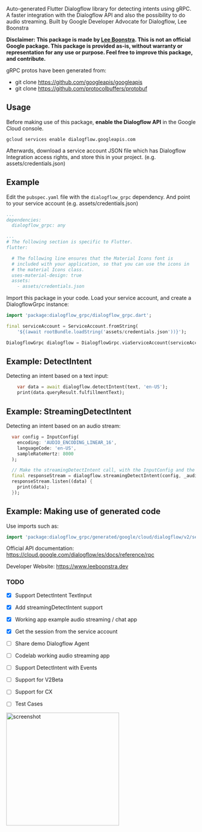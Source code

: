 Auto-generated Flutter Dialogflow library for detecting intents using gRPC.
A faster integration with the Dialogflow API and also the possibility to do audio streaming.
Built by Google Developer Advocate for Dialogflow, Lee Boonstra

**Disclaimer: This package is made by [Lee Boonstra](https://twitter.com/ladysign). This is not an official Google package.
This package is provided as-is, without warranty or representation for any use or purpose.
Feel free to improve this package, and contribute.**

gRPC protos have been generated from:
* git clone https://github.com/googleapis/googleapis
* git clone https://github.com/protocolbuffers/protobuf

## Usage

Before making use of this package, **enable the Dialogflow API** in the Google Cloud console.

```
gcloud services enable dialogflow.googleapis.com
```

Afterwards, download a service account JSON file which has Dialogflow Integration access rights,
and store this in your project. (e.g. assets/credentials.json)


## Example

Edit the `pubspec.yaml` file with the `dialogflow_grpc` dependency.
And point to your service account (e.g. assets/credentials.json)

```yaml
...
dependencies:
  dialogflow_grpc: any

...
# The following section is specific to Flutter.
flutter:

  # The following line ensures that the Material Icons font is
  # included with your application, so that you can use the icons in
  # the material Icons class.
  uses-material-design: true
  assets:
    - assets/credentials.json
```

Import this package in your code. Load your service account,
and create a DialogflowGrpc instance:

```dart
import 'package:dialogflow_grpc/dialogflow_grpc.dart';

final serviceAccount = ServiceAccount.fromString(
    '${(await rootBundle.loadString('assets/credentials.json'))}');

DialogflowGrpc dialogflow = DialogflowGrpc.viaServiceAccount(serviceAccount);
```

## Example: DetectIntent

Detecting an intent based on a text input:

```dart
    var data = await dialogflow.detectIntent(text, 'en-US');
    print(data.queryResult.fulfillmentText);
```

## Example: StreamingDetectIntent

Detecting an intent based on an audio stream:

```dart
  var config = InputConfig(
    encoding: 'AUDIO_ENCODING_LINEAR_16',
    languageCode: 'en-US',
    sampleRateHertz: 8000
  );

  // Make the streamingDetectIntent call, with the InputConfig and the audioStream
  final responseStream = dialogflow.streamingDetectIntent(config, _audioStream);
  responseStream.listen((data) {
    print(data);
  });
```

## Example: Making use of generated code

Use imports such as:

```dart
import 'package:dialogflow_grpc/generated/google/cloud/dialogflow/v2/session.pb.dart';
```
Official API documentation: https://cloud.google.com/dialogflow/es/docs/reference/rpc


Developer Website: https://www.leeboonstra.dev

### TODO

- [x] Support DetectIntent TextInput
- [x] Add streamingDetectIntent support
- [x] Working app example audio streaming / chat app
- [x] Get the session from the service account
- [ ] Share demo Dialogflow Agent
- [ ] Codelab working audio streaming app
- [ ] Support DetectIntent with Events
- [ ] Support for V2Beta
- [ ] Support for CX
- [ ] Test Cases


<img src="https://raw.githubusercontent.com/savelee/dialogflow_grpc_flutter/main/example/assets/screenshot.png" alt="screenshot" width="300"/>

